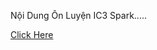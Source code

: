 <!DOCTYPE html>
<html lang="en">
<head>
    <meta charset="UTF-8">
    <meta name="viewport" content="width=device-width, initial-scale=1.0">
    <title>Ôn Luyện IC3 Spark</title>
</head>
<body>
    <p>Nội Dung Ôn Luyện IC3 Spark.....</p>
    <a href="./4th%20-%20Chủ%20đề%20A%20-%20Bài%201%20%20Các%20tính%20năng%20mà%20ai%20cũng%20phải%20biết%20(Published)/index.html">Click Here</a>
</body>
</html>
